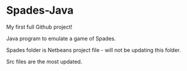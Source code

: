 # Spades-Java

My first full Github project!

Java program to emulate a game of Spades.

Spades folder is Netbeans project file - will not be updating this folder.

Src files are the most updated.
